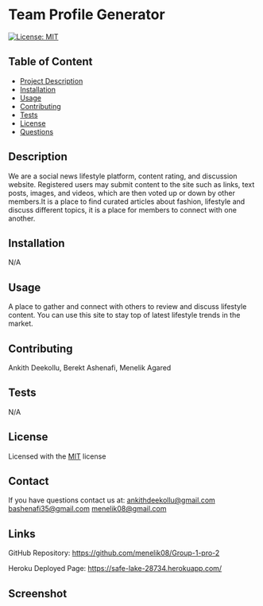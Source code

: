 
# Team Profile Generator
[![License: MIT](https://img.shields.io/badge/License-MIT-yellow.svg)](https://opensource.org/licenses/MIT)

## Table of Content
* [Project Description](#description)
* [Installation](#installation)
* [Usage](#usage)  
* [Contributing](#contribution)
* [Tests](#tests)
* [License](#license)
* [Questions](#contact)

## Description
 We are a social news lifestyle platform, content rating, and discussion website. Registered users may submit content to the site such as links, text posts, images, and videos, which are then voted up or down by other members.It is a place to find curated articles about fashion, lifestyle and discuss different topics, it is a place for members to connect with one another.

## Installation
N/A

## Usage
 A place to gather and connect with others to review and discuss lifestyle content. You can use this site to stay top of latest lifestyle trends in the market. 

## Contributing
Ankith Deekollu, Berekt Ashenafi, Menelik Agared

## Tests
N/A

## License
Licensed with the [MIT](https://choosealicense.com/licenses/mit/) license

## Contact
If you have questions contact us at: 
ankithdeekollu@gmail.com 
bashenafi35@gmail.com
menelik08@gmail.com

## Links 

GitHub Repository: https://github.com/menelik08/Group-1-pro-2

Heroku Deployed Page: https://safe-lake-28734.herokuapp.com/

## Screenshot
